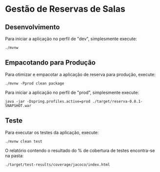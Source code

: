 # Gestão de Reservas de Salas

## Desenvolvimento

Para iniciar a aplicação no perfil de "dev", simplesmente execute:

    ./mvnw

## Empacotando para Produção

Para otimizar e empacotar a aplicação de reserva para produção, execute:

    ./mvnw -Pprod clean package

Para iniciar a aplicação no perfil de "prod", simplesmente execute:

    java -jar -Dspring.profiles.active=prod ./target/reserva-0.0.1-SNAPSHOT.war

    
## Teste

Para executar os testes da aplicação, execute:

    ./mvnw clean test

O relatório contendo o resultado do % de cobertura de testes encontra-se na pasta:

    ./target/test-results/coverage/jacoco/index.html
